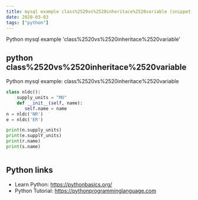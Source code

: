 ```yaml
---
title: mysql example class%2520vs%2520inheritace%2520variable (snippet)
date: 2020-03-03
tags: ["python"]
---
```

Python mysql example 'class%2520vs%2520inheritace%2520variable'


## python class%2520vs%2520inheritace%2520variable

Python mysql example: class%2520vs%2520inheritace%2520variable

```python
class nldc():
    supply_units = "MU"
    def __init__(self, name):
       self.name = name
n = nldc('NR')
e = nldc('ER')

print(n.supply_units)
print(e.supplY_units)
print(r.name)
print(s.name)



```

## Python links

- Learn Python: https://pythonbasics.org/
- Python Tutorial: https://pythonprogramminglanguage.com
